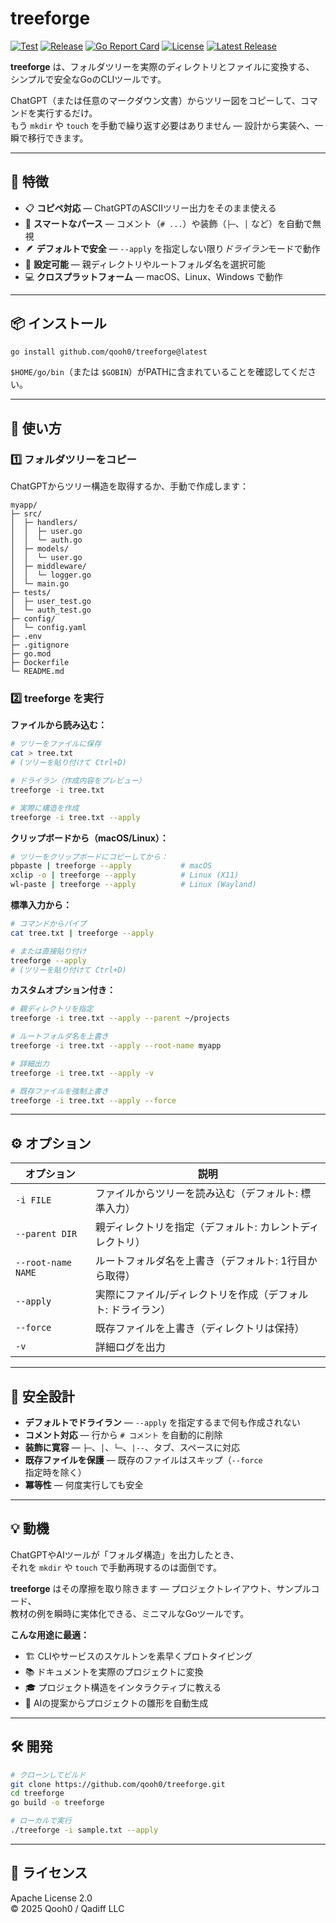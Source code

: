 # treeforge

[![Test](https://github.com/Qooh0/treeforge/actions/workflows/test.yml/badge.svg)](https://github.com/Qooh0/treeforge/actions/workflows/test.yml)
[![Release](https://github.com/Qooh0/treeforge/actions/workflows/release.yml/badge.svg)](https://github.com/Qooh0/treeforge/actions/workflows/release.yml)
[![Go Report Card](https://goreportcard.com/badge/github.com/Qooh0/treeforge)](https://goreportcard.com/report/github.com/Qooh0/treeforge)
[![License](https://img.shields.io/badge/license-Apache%202.0-blue.svg)](LICENSE)
[![Latest Release](https://img.shields.io/github/v/release/Qooh0/treeforge)](https://github.com/Qooh0/treeforge/releases/latest)

**treeforge** は、フォルダツリーを実際のディレクトリとファイルに変換する、  
シンプルで安全なGoのCLIツールです。

ChatGPT（または任意のマークダウン文書）からツリー図をコピーして、コマンドを実行するだけ。  
もう `mkdir` や `touch` を手動で繰り返す必要はありません — 設計から実装へ、一瞬で移行できます。

---

## 🚀 特徴

- 📋 **コピペ対応** — ChatGPTのASCIIツリー出力をそのまま使える
- 🧩 **スマートなパース** — コメント（`# ...`）や装飾（`├─`、`│` など）を自動で無視
- 🪶 **デフォルトで安全** — `--apply` を指定しない限り*ドライラン*モードで動作
- 🔧 **設定可能** — 親ディレクトリやルートフォルダ名を選択可能
- 💻 **クロスプラットフォーム** — macOS、Linux、Windows で動作

---

## 📦 インストール
```bash
go install github.com/qooh0/treeforge@latest
```

`$HOME/go/bin`（または `$GOBIN`）がPATHに含まれていることを確認してください。

---

## 🧭 使い方

### 1️⃣ フォルダツリーをコピー

ChatGPTからツリー構造を取得するか、手動で作成します：
```text
myapp/
├─ src/
│  ├─ handlers/
│  │  ├─ user.go
│  │  └─ auth.go
│  ├─ models/
│  │  └─ user.go
│  ├─ middleware/
│  │  └─ logger.go
│  └─ main.go
├─ tests/
│  ├─ user_test.go
│  └─ auth_test.go
├─ config/
│  └─ config.yaml
├─ .env
├─ .gitignore
├─ go.mod
├─ Dockerfile
└─ README.md
```

### 2️⃣ treeforge を実行

**ファイルから読み込む：**
```bash
# ツリーをファイルに保存
cat > tree.txt
# (ツリーを貼り付けて Ctrl+D)

# ドライラン（作成内容をプレビュー）
treeforge -i tree.txt

# 実際に構造を作成
treeforge -i tree.txt --apply
```

**クリップボードから（macOS/Linux）：**
```bash
# ツリーをクリップボードにコピーしてから：
pbpaste | treeforge --apply           # macOS
xclip -o | treeforge --apply          # Linux (X11)
wl-paste | treeforge --apply          # Linux (Wayland)
```

**標準入力から：**
```bash
# コマンドからパイプ
cat tree.txt | treeforge --apply

# または直接貼り付け
treeforge --apply
# (ツリーを貼り付けて Ctrl+D)
```

**カスタムオプション付き：**
```bash
# 親ディレクトリを指定
treeforge -i tree.txt --apply --parent ~/projects

# ルートフォルダ名を上書き
treeforge -i tree.txt --apply --root-name myapp

# 詳細出力
treeforge -i tree.txt --apply -v

# 既存ファイルを強制上書き
treeforge -i tree.txt --apply --force
```

---

## ⚙️ オプション

| オプション             | 説明                                         |
| ------------------ | ------------------------------------------ |
| `-i FILE`          | ファイルからツリーを読み込む（デフォルト: 標準入力）              |
| `--parent DIR`     | 親ディレクトリを指定（デフォルト: カレントディレクトリ）            |
| `--root-name NAME` | ルートフォルダ名を上書き（デフォルト: 1行目から取得）             |
| `--apply`          | 実際にファイル/ディレクトリを作成（デフォルト: ドライラン）          |
| `--force`          | 既存ファイルを上書き（ディレクトリは保持）                     |
| `-v`               | 詳細ログを出力                                    |

---

## 🧩 安全設計

- **デフォルトでドライラン** — `--apply` を指定するまで何も作成されない
- **コメント対応** — 行から `# コメント` を自動的に削除
- **装飾に寛容** — `├─`、`│`、`└─`、`|--`、タブ、スペースに対応
- **既存ファイルを保護** — 既存のファイルはスキップ（`--force` 指定時を除く）
- **冪等性** — 何度実行しても安全

---

## 💡 動機

ChatGPTやAIツールが「フォルダ構造」を出力したとき、  
それを `mkdir` や `touch` で手動再現するのは面倒です。

**treeforge** はその摩擦を取り除きます — プロジェクトレイアウト、サンプルコード、  
教材の例を瞬時に実体化できる、ミニマルなGoツールです。

**こんな用途に最適：**
- 🏗️ CLIやサービスのスケルトンを素早くプロトタイピング
- 📚 ドキュメントを実際のプロジェクトに変換
- 🎓 プロジェクト構造をインタラクティブに教える
- 🤖 AIの提案からプロジェクトの雛形を自動生成

---

## 🛠️ 開発
```bash
# クローンしてビルド
git clone https://github.com/qooh0/treeforge.git
cd treeforge
go build -o treeforge

# ローカルで実行
./treeforge -i sample.txt --apply
```

---

## 📄 ライセンス

Apache License 2.0  
© 2025 Qooh0 / Qadiff LLC


